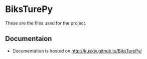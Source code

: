 # BiksTurePy

These are the files used for the project.

## Documentaion 
- Documentation is hosted on http://kuskiv.github.io/BiksTurePy/
